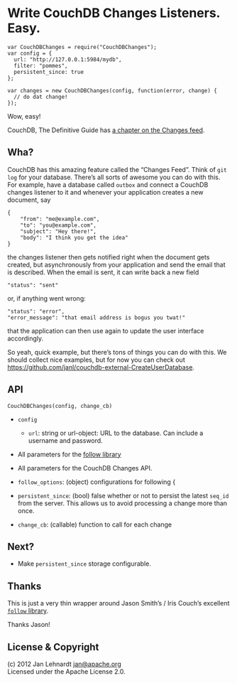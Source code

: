 # Write CouchDB Changes Listeners. Easy.

    var CouchDBChanges = require("CouchDBChanges");
    var config = {
      url: "http://127.0.0.1:5984/mydb",
      filter: "pommes",
      persistent_since: true
    };

    var changes = new CouchDBChanges(config, function(error, change) {
      // do dat change!
    });

Wow, easy!

CouchDB, The Definitive Guide has
[a chapter on the Changes feed](http://guide.couchdb.org/draft/notifications.html).


## Wha?

CouchDB has this amazing feature called the “Changes Feed”. Think of
`git log` for your database. There’s all sorts of awesome you can do
with this. For example, have a database called `outbox` and connect
a CouchDB changes listener to it and whenever your application creates
a new document, say

    {
        "from": "me@example.com",
        "to": "you@example.com",
        "subject": "Hey there!",
        "body": "I think you get the idea"
    }

the changes listener then gets notified right when the document gets
created, but asynchronously from your application and send the email
that is described. When the email is sent, it can write back a new field

    "status": "sent"

or, if anything went wrong:

    "status": "error",
    "error_message": "that email address is bogus you twat!"

that the application can then use again to update the user interface accordingly.

So yeah, quick example, but there’s tons of things you can do with this.
We should collect nice examples, but for now you can check out
<https://github.com/janl/couchdb-external-CreateUserDatabase>.

## API

`CouchDBChanges(config, change_cb)`

 * `config`
   * `url`: string or url-object: URL to the database. Can include
           a username and password.
  * All parameters for the [follow library](follow)
  * All parameters for the CouchDB Changes API.
  * `follow_options`: (object) configurations for following {
  * `persistent_since`: (bool) false whether or not to persist the
                        latest `seq_id` from the server. This allows us
                        to avoid processing a change more than once.

 * `change_cb`: (callable) function to call for each change


## Next?

* Make `persistent_since` storage configurable.


## Thanks

This is just a very thin wrapper around Jason Smith’s / Iris Couch’s
excellent [`follow` library](follow).

Thanks Jason!

[follow]: https://github.com/iriscouch/follow

## License & Copyright

(c) 2012 Jan Lehnardt <jan@apache.org>  
Licensed under the Apache License 2.0.
